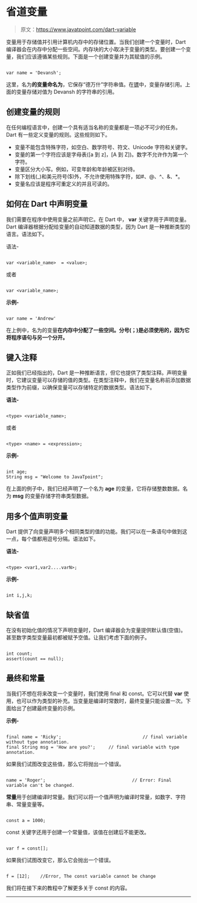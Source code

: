 # 省道变量

> 原文：<https://www.javatpoint.com/dart-variable>

变量用于存储值并引用计算机内存中的存储位置。当我们创建一个变量时，Dart 编译器会在内存中分配一些空间。内存块的大小取决于变量的类型。要创建一个变量，我们应该遵循某些规则。下面是一个创建变量并为其赋值的示例。

```

var name = 'Devansh';

```

这里，名为**的变量命名为**，它保存“德万什”字符串值。在[镖](https://www.javatpoint.com/dart-programming)中，变量存储引用。上面的变量存储对值为 Devansh 的字符串的引用。

## 创建变量的规则

在任何编程语言中，创建一个具有适当名称的变量都是一项必不可少的任务。Dart 有一些定义变量的规则。这些规则如下。

*   变量不能包含特殊字符，如空白、数学符号、符文、Unicode 字符和关键字。
*   变量的第一个字符应该是字母表([a 到 z]，[A 到 Z])。数字不允许作为第一个字符。
*   变量区分大小写。例如，可变年龄和年龄被区别对待。
*   除下划线(_)和美元符号($)外，不允许使用特殊字符，如#、@、^、&、*。
*   变量名应该是程序可重定义的并且可读的。

## 如何在 Dart 中声明变量

我们需要在程序中使用变量之前声明它。在 Dart 中， **var** 关键字用于声明变量。Dart 编译器根据分配给变量的自动知道数据的类型，因为 Dart 是一种推断类型的语言。语法如下。

语法-

```

var <variable_name>  = <value>;

```

或者

```

var <variable_name>;

```

**示例-**

```

var name = 'Andrew'

```

在上例中，名为的变量**在内存中分配了一些空间。分号(；)是必须使用的，因为它将程序语句与另一个分开。**

## 键入注释

正如我们已经指出的，Dart 是一种推断语言，但它也提供了类型注释。声明变量时，它建议变量可以存储的值的类型。在类型注释中，我们在变量名称前添加数据类型作为前缀，以确保变量可以存储特定的数据类型。语法如下。

**语法-**

```

<type> <variable_name>;

```

或者

```

<type> <name> = <expression>;

```

**示例-**

```

int age;
String msg = "Welcome to JavaTpoint";

```

在上面的例子中，我们已经声明了一个名为 **age** 的变量，它将存储整数数据。名为 **msg** 的变量存储字符串类型数据。

## 用多个值声明变量

Dart 提供了向变量声明多个相同类型的值的功能。我们可以在一条语句中做到这一点，每个值都用逗号分隔。语法如下。

**语法-**

```

<type> <var1,var2....varN>;

```

**示例-**

```

int i,j,k;

```

## 缺省值

在没有初始化值的情况下声明变量时，Dart 编译器会为变量提供默认值(空值)。甚至数字类型变量最初都被赋予空值。让我们考虑下面的例子。

```

int count;
assert(count == null);

```

## 最终和常量

当我们不想在将来改变一个变量时，我们使用 final 和 const。它可以代替 **var** 使用，也可以作为类型的补充。当变量是编译时常数时，最终变量只能设置一次。下面给出了创建最终变量的示例。

**示例-**

```

final name = 'Ricky';                               // final variable without type annotation.
final String msg = 'How are you?';     // final variable with type annotation.

```

如果我们试图改变这些值，那么它将抛出一个错误。

```

name = 'Roger';                                 // Error: Final variable can't be changed.

```

**常量**用于创建编译时常量。我们可以将一个值声明为编译时常量，如数字、字符串、常量变量等。

```

const a = 1000;

```

const 关键字还用于创建一个常量值，该值在创建后不能更改。

```

var f = const[];

```

如果我们试图改变它，那么它会抛出一个错误。

```

f = [12];    //Error, The const variable cannot be change

```

我们将在接下来的教程中了解更多关于 const 的内容。

* * *